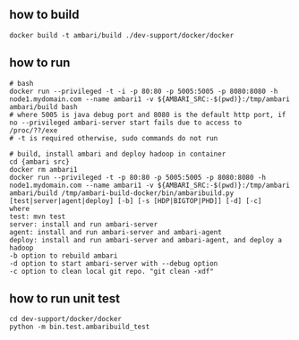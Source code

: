 <!--
Licensed under the Apache License, Version 2.0 (the "License");
you may not use this file except in compliance with the License.
You may obtain a copy of the License at

    http://www.apache.org/licenses/LICENSE-2.0

Unless required by applicable law or agreed to in writing, software
distributed under the License is distributed on an "AS IS" BASIS,
WITHOUT WARRANTIES OR CONDITIONS OF ANY KIND, either express or implied.
See the License for the specific language governing permissions and
limitations under the License.
-->


how to build
--------------------

```
docker build -t ambari/build ./dev-support/docker/docker
```

how to run
--------------------

```
# bash
docker run --privileged -t -i -p 80:80 -p 5005:5005 -p 8080:8080 -h node1.mydomain.com --name ambari1 -v ${AMBARI_SRC:-$(pwd)}:/tmp/ambari ambari/build bash
# where 5005 is java debug port and 8080 is the default http port, if no --privileged ambari-server start fails due to access to /proc/??/exe
# -t is required otherwise, sudo commands do not run

# build, install ambari and deploy hadoop in container
cd {ambari src}
docker rm ambari1
docker run --privileged -t -p 80:80 -p 5005:5005 -p 8080:8080 -h node1.mydomain.com --name ambari1 -v ${AMBARI_SRC:-$(pwd)}:/tmp/ambari ambari/build /tmp/ambari-build-docker/bin/ambaribuild.py [test|server|agent|deploy] [-b] [-s [HDP|BIGTOP|PHD]] [-d] [-c]
where
test: mvn test
server: install and run ambari-server
agent: install and run ambari-server and ambari-agent
deploy: install and run ambari-server and ambari-agent, and deploy a hadoop
-b option to rebuild ambari
-d option to start ambari-server with --debug option
-c option to clean local git repo. "git clean -xdf"
```

how to run unit test
--------------------
```
cd dev-support/docker/docker
python -m bin.test.ambaribuild_test

```

